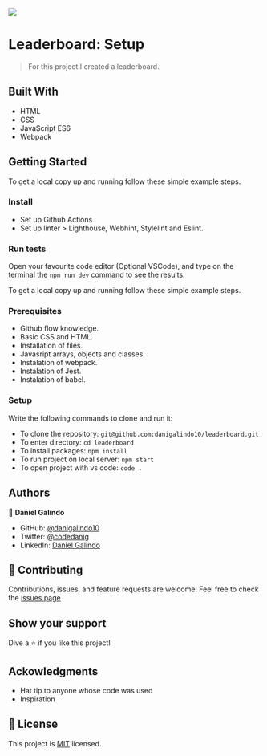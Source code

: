 ![](https://img.shields.io/badge/Microverse-blueviolet)

# Leaderboard: Setup
> For this project I created a leaderboard.

## Built With
- HTML
- CSS
- JavaScript ES6
- Webpack

## Getting Started
To get a local copy up and running follow these simple example steps.

### Install
- Set up Github Actions
- Set up linter > Lighthouse, Webhint, Stylelint and Eslint.

### Run tests
Open your favourite code editor (Optional VSCode), and type on the terminal the `npm run dev` command to see the results. 

To get a local copy up and running follow these simple example steps.

### Prerequisites
- Github flow knowledge.
- Basic CSS and HTML.
- Installation of files.
- Javasript arrays, objects and classes.
- Instalation of webpack.
- Instalation of Jest.
- Instalation of babel.

### Setup
Write the following commands to clone and run it:
- To clone the repository: `git@github.com:danigalindo10/leaderboard.git`
- To enter directory: `cd leaderboard`
- To install packages: `npm install`
- To run project on local server: `npm start`
- To open project with vs code: `code .`

## Authors

👤 **Daniel Galindo**
- GitHub: [@danigalindo10](https://github.com/danigalindo10)
- Twitter: [@codedanig](https://twitter.com/codedanig)
- LinkedIn: [Daniel Galindo](https://www.linkedin.com/in/daniel-galindo/)

## 🤝 Contributing
Contributions, issues, and feature requests are welcome!
Feel free to check the [issues page](https://github.com/danigalindo10/leaderboard/issues)

## Show your support
Dive a ⭐️ if you like this project!

## Ackowledgments
- Hat tip to anyone whose code was used
- Inspiration

## 📝 License
This project is [MIT](./MIT.md) licensed.